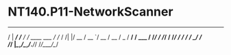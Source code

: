 ﻿# NT140.P11-NetworkScanner
   ___       __      __               __ 
   /   | ____/ /___ _/ /_  ____  ___  / /_
  / /| |/ __  / __ `/ __ \/ __ \/ _ \/ __/
 / ___ / /_/ / /_/ / /_/ / / / /  __/ /_  
/_/  |_\__,_/\__,_/_.___/_/ /_/\___/\__/   
